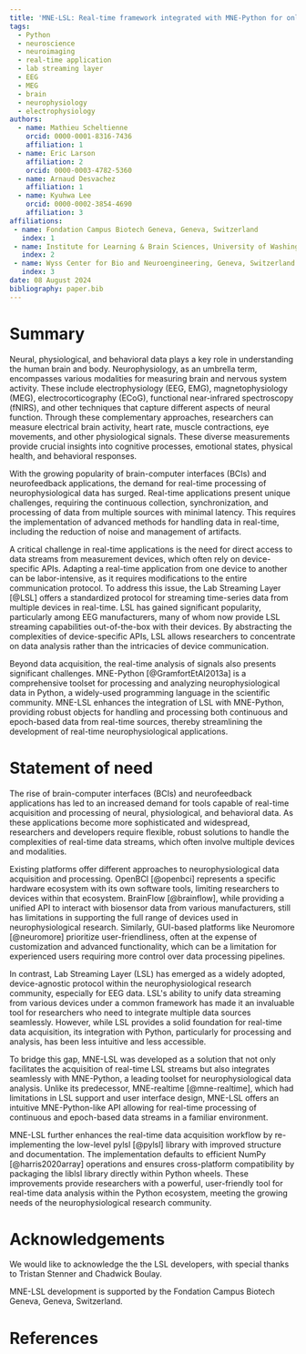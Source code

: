 ```yaml
---
title: 'MNE-LSL: Real-time framework integrated with MNE-Python for online neuroscience research through LSL-compatible devices.'
tags:
  - Python
  - neuroscience
  - neuroimaging
  - real-time application
  - lab streaming layer
  - EEG
  - MEG
  - brain
  - neurophysiology
  - electrophysiology
authors:
  - name: Mathieu Scheltienne
    orcid: 0000-0001-8316-7436
    affiliation: 1
  - name: Eric Larson
    affiliation: 2
    orcid: 0000-0003-4782-5360
  - name: Arnaud Desvachez
    affiliation: 1
  - name: Kyuhwa Lee
    orcid: 0000-0002-3854-4690
    affiliation: 3
affiliations:
 - name: Fondation Campus Biotech Geneva, Geneva, Switzerland
   index: 1
 - name: Institute for Learning & Brain Sciences, University of Washington, Seattle, WA, United States of America
   index: 2
 - name: Wyss Center for Bio and Neuroengineering, Geneva, Switzerland
   index: 3
date: 08 August 2024
bibliography: paper.bib
---
```


# Summary

Neural, physiological, and behavioral data plays a key role in understanding the human
brain and body. Neurophysiology, as an umbrella term, encompasses various modalities for
measuring brain and nervous system activity. These include electrophysiology (EEG, EMG),
magnetophysiology (MEG), electrocorticography (ECoG), functional near-infrared
spectroscopy (fNIRS), and other techniques that capture different aspects of neural
function. Through these complementary approaches, researchers can measure electrical
brain activity, heart rate, muscle contractions, eye movements, and other physiological
signals. These diverse measurements provide crucial insights into cognitive processes,
emotional states, physical health, and behavioral responses.

With the growing popularity of brain-computer interfaces (BCIs) and neurofeedback
applications, the demand for real-time processing of neurophysiological data has surged.
Real-time applications present unique challenges, requiring the continuous collection,
synchronization, and processing of data from multiple sources with minimal latency. This
requires the implementation of advanced methods for handling data in real-time,
including the reduction of noise and management of artifacts.

A critical challenge in real-time applications is the need for direct access to data
streams from measurement devices, which often rely on device-specific APIs. Adapting a
real-time application from one device to another can be labor-intensive, as it requires
modifications to the entire communication protocol. To address this issue, the Lab
Streaming Layer [@LSL] offers a standardized protocol for streaming time-series
data from multiple devices in real-time. LSL has gained significant popularity,
particularly among EEG manufacturers, many of whom now provide LSL streaming
capabilities out-of-the-box with their devices. By abstracting the complexities of
device-specific APIs, LSL allows researchers to concentrate on data analysis rather than
the intricacies of device communication.

Beyond data acquisition, the real-time analysis of signals also presents significant
challenges. MNE-Python [@GramfortEtAl2013a] is a comprehensive toolset for processing
and analyzing neurophysiological data in Python, a widely-used programming language in
the scientific community. MNE-LSL enhances the integration of LSL with MNE-Python,
providing robust objects for handling and processing both continuous and epoch-based
data from real-time sources, thereby streamlining the development of real-time
neurophysiological applications.

# Statement of need

The rise of brain-computer interfaces (BCIs) and neurofeedback applications has led to
an increased demand for tools capable of real-time acquisition and processing of neural,
physiological, and behavioral data. As these applications become more sophisticated and
widespread, researchers and developers require flexible, robust solutions to handle the
complexities of real-time data streams, which often involve multiple devices and
modalities.

Existing platforms offer different approaches to neurophysiological data acquisition and
processing. OpenBCI [@openbci] represents a specific hardware ecosystem with its own
software tools, limiting researchers to devices within that ecosystem. BrainFlow
[@brainflow], while providing a unified API to interact with biosensor data from various
manufacturers, still has limitations in supporting the full range of devices used in
neurophysiological research. Similarly, GUI-based platforms like Neuromore [@neuromore]
prioritize user-friendliness, often at the expense of customization and advanced
functionality, which can be a limitation for experienced users requiring more control
over data processing pipelines.

In contrast, Lab Streaming Layer (LSL) has emerged as a widely adopted,
device-agnostic protocol within the neurophysiological research community, especially
for EEG data. LSL's ability to unify data streaming from various devices under a common
framework has made it an invaluable tool for researchers who need to integrate multiple
data sources seamlessly. However, while LSL provides a solid foundation for real-time
data acquisition, its integration with Python, particularly for processing and analysis,
has been less intuitive and less accessible.

To bridge this gap, MNE-LSL was developed as a solution that not only facilitates the
acquisition of real-time LSL streams but also integrates seamlessly with MNE-Python, a
leading toolset for neurophysiological data analysis. Unlike its predecessor,
MNE-realtime [@mne-realtime], which had limitations in LSL support and user interface
design, MNE-LSL offers an intuitive MNE-Python-like API allowing for real-time
processing of continuous and epoch-based data streams in a familiar environment.

MNE-LSL further enhances the real-time data acquisition workflow by re-implementing the
low-level pylsl [@pylsl] library with improved structure and documentation. The
implementation defaults to efficient NumPy [@harris2020array] operations and ensures
cross-platform compatibility by packaging the liblsl library directly within Python
wheels. These improvements provide researchers with a powerful, user-friendly tool for
real-time data analysis within the Python ecosystem, meeting the growing needs of the
neurophysiological research community.

# Acknowledgements

We would like to acknowledge the the LSL developers, with special thanks to Tristan
Stenner and Chadwick Boulay.

MNE-LSL development is supported by the Fondation Campus Biotech Geneva, Geneva,
Switzerland.

# References
